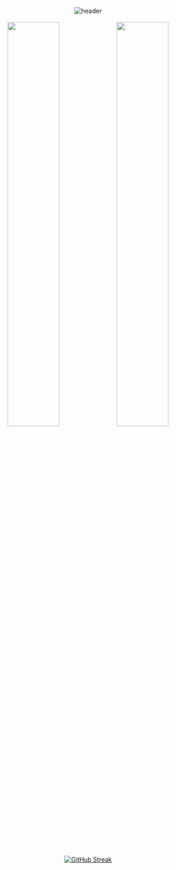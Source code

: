 <div align="center">
  
![header](https://capsule-render.vercel.app/api?type=blur&height=250&color=gradient&customColorList=12&text=반갑습니다%20박미현입니다&textBg=false&fontColor=FAF7F0&fontSize=50&reversal=true&descSize=30&descAlignY=69&fontAlignY=50&section=header)
<br/><br/>
<img src="https://raw.githubusercontent.com/parkmihyunn/github-stats-transparent/ef3957ec2399584f4cfeb2e4e79ccc6c03878fd6/generated/overview.svg" width="48.5%" />
<img src="https://raw.githubusercontent.com/parkmihyunn/github-stats-transparent/ef3957ec2399584f4cfeb2e4e79ccc6c03878fd6/generated/languages.svg" width="48.5%" />
[![GitHub Streak](https://streak-stats.demolab.com?user=parkmihyunn&theme=gruvbox&hide_border=true&date_format=n%2Fj%5B%2FY%5D&background=FFFFFF00)](https://git.io/streak-stats)
</div>
